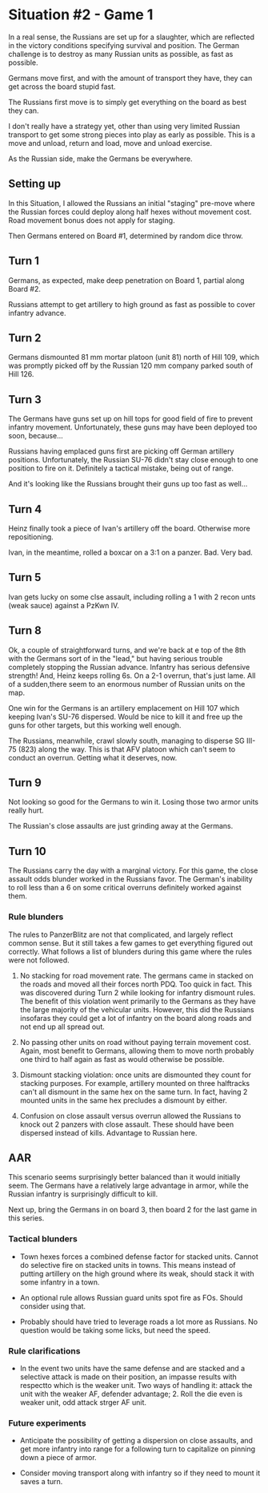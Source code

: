 # Situation #2 - Game 1

In a real sense, the Russians are set up for a slaughter, which are
reflected in the victory conditions specifying survival and position.
The German challenge is to destroy as many Russian units as possible, as
fast as possible.

Germans move first, and with the amount of transport they have, they can
get across the board stupid fast.

The Russians first move is to simply get everything on the board as best
they can.

I don't really have a strategy yet, other than using very limited
Russian transport to get some strong pieces into play as early as
possible. This is a move and unload, return and load, move and unload
exercise.

As the Russian side, make the Germans be everywhere.


## Setting up

In this Situation, I allowed the Russians an initial "staging" pre-move
where the Russian forces could deploy along half hexes without movement
cost. Road movement bonus does not apply for staging.

Then Germans entered on Board #1, determined by random dice throw.

## Turn 1

Germans, as expected, make deep penetration on Board 1, partial along
Board #2.

Russians attempt to get artillery to high ground as fast as possible to
cover infantry advance.

## Turn 2

Germans dismounted 81 mm mortar platoon (unit 81) north of Hill 109,
which was promptly picked off by the Russian 120 mm company parked south
of Hill 126.


## Turn 3

The Germans have guns set up on hill tops for good field of fire to
prevent infantry movement. Unfortunately, these guns may have been
deployed too soon, because...

Russians having emplaced guns first are picking off German artillery
positions. Unfortunately, the Russian SU-76 didn't stay close enough to
one position to fire on it. Definitely a tactical mistake, being out of
range.

And it's looking like the Russians brought their guns up too fast as
well...

## Turn 4

Heinz finally took a piece of Ivan's artillery off the board. Otherwise
more repositioning.

Ivan, in the meantime, rolled a boxcar on a 3:1 on a panzer. Bad. Very
bad.

## Turn 5

Ivan gets lucky on some clse assault, including rolling a 1 with 2 recon
unts (weak sauce) against a PzKwn IV.

## Turn 8

Ok, a couple of straightforward turns, and we're back at e top of the
8th with the Germans sort of in the "lead," but having serious trouble
completely stopping the Russian advance. Infantry has serious defensive
strength! And, Heinz keeps rolling 6s. On a 2-1 overrun, that's just
lame. All of a sudden,there seem to an enormous number of Russian units
on the map.

One win for the Germans is an artillery emplacement on Hill 107 which
keeping Ivan's SU-76 dispersed. Would be nice to kill it and free up the
guns for other targets, but this working well enough.


The Russians, meanwhile, crawl slowly south, managing to disperse SG
III-75 (823) along the way. This is that AFV platoon which can't seem to
conduct an overrun. Getting what it deserves, now.

## Turn 9

Not looking so good for the Germans to win it. Losing those two armor
units really hurt.

The Russian's close assaults are just grinding away at the Germans.

## Turn 10

The Russians carry the day with a marginal victory. For this game, the
close assault odds blunder worked in the Russians favor. The German's
inability to roll less than a 6 on some critical overruns definitely
worked against them.



### Rule blunders

The rules to PanzerBlitz are not that complicated, and largely reflect
common sense. But it still takes a few games to get everything figured
out correctly. What follows a list of blunders during this game where
the rules were not followed.

1. No stacking for road movement rate. The germans came in stacked on
   the roads and moved all their forces north PDQ. Too quick in fact.
This was discovered during Turn 2 while looking for infantry dismount
rules. The benefit of this violation went primarily to the Germans as
they have the large majority of the vehicular units. However, this did
the Russians insofaras they could get a lot of infantry on the board
along roads and not end up all spread out.

2. No passing other units on road without paying terrain movement cost.
   Again, most benefit to Germans, allowing them to move north probably
one third to half again as fast as would otherwise be possible.

3. Dismount stacking violation: once units are dismounted they count for
   stacking purposes. For example, artillery mounted on three halftracks
can't all dismount in the same hex on the same turn. In fact, having 2
mounted units in the same hex precludes a dismount by either.

4. Confusion on close assault versus overrun allowed the Russians to
   knock out 2 panzers with close assault. These should have been
dispersed instead of kills. Advantage to Russian here.

## AAR

This scenario seems surprisingly better balanced than it would initially
seem. The Germans have a relatively large advantage in armor, while the
Russian infantry is surprisingly difficult to kill.

Next up, bring the Germans in on board 3, then board 2 for the last game
in this series.

### Tactical blunders

* Town hexes forces a combined defense factor for stacked units. Cannot
  do selective fire on stacked units in towns. This means instead of
putting artillery on the high ground where its weak, should stack it
with some infantry in a town.

* An optional rule allows Russian guard units spot fire as FOs. Should
  consider using that.

* Probably should have tried to leverage roads a lot more as Russians.
  No question would be taking some licks, but need the speed.


### Rule clarifications

* In the event two units have the same defense and are stacked and a
  selective attack is made on their position, an impasse results with
respectto which is the weaker unit. Two ways of handling it: attack the
unit with the weaker AF, defender advantage; 2. Roll the die even is
weaker unit, odd attack strger AF unit.


### Future experiments

* Anticipate the possibility of getting a dispersion on close assaults,
  and get more infantry into range for a following turn to capitalize on
pinning down a piece of armor.

* Consider moving transport along with infantry so if they need to mount
  it saves a turn.
